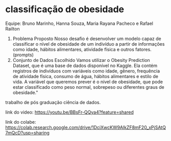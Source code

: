 # classificação de obesidade

Equipe: Bruno Marinho, Hanna Souza, Maria Rayana Pacheco e Rafael Railton

1. Problema Proposto
Nosso desafio é desenvolver um modelo capaz de classificar o nível de obesidade de um indivíduo a partir de informações como idade, hábitos alimentares, atividade física e outros fatores. (prompts)
2. Conjunto de Dados Escolhido
Vamos utilizar o Obesity Prediction Dataset, que é uma base de dados disponível no Kaggle. Ela contém registros de indivíduos com variáveis como idade, gênero, frequência de atividade física, consumo de água, hábitos alimentares e estilo de vida. A variável que queremos prever é o nível de obesidade, que pode estar classificado como peso normal, sobrepeso ou diferentes graus de obesidade."

trabalho de pós graduação ciência de dados.

link do video: https://youtu.be/BBsFr-QQya4?feature=shared

link do colabe: https://colab.research.google.com/drive/1DciXwcKW9AlkZF8mF20_xPjSAtQ7mQcD?usp=sharing
